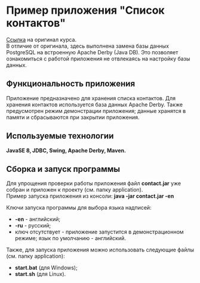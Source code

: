 # Пример приложения "Список контактов"

[Ссылка](http://java-course.ru/begin/maven_first/) на оригинал курса.     
В отличие от оригинала, здесь выполнена замена базы данных PostgreSQL на встроенную Apache Derby (Java DB).
Это позволяет ознакомиться с работой приложения не отвлекаясь на настройку базы данных.

## Функциональность приложения
Приложение предназначено для хранения списка контактов.
Для хранения контактов используется база данных Apache Derby.
Также предусмотрен режим демонстрации приложения; данные хранятся в памяти и сбрасываются при закрытии приложения.


## Используемые технологии
**JavaSE 8, JDBC, Swing, Apache Derby, Maven.**  

## Сборка и запуск программы 
Для упрощения проверки работы приложения файл **contact.jar** уже собран и приложен к проекту (см. папку application).   
Пример запуска приложения из консоли: **java -jar contact.jar -en**   

Ключи запуска программы для выбора языка надписей:
- **-en** - английский;
- **-ru** - русский;
- ключ отсутствует - приложение запустится в демонстрационном режиме; язык по умолчанию - английский.

Также, для запуска приложения можно использовать следующие файлы (см. папку application):
- **start.bat** (для Windows);
- **start.sh** (для Linux).
